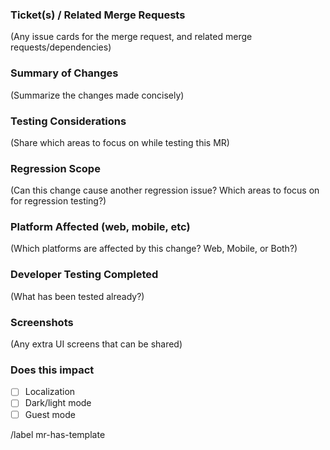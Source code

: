 ### Ticket(s) / Related Merge Requests

(Any issue cards for the merge request, and related merge requests/dependencies)

### Summary of Changes

(Summarize the changes made concisely)

### Testing Considerations

(Share which areas to focus on while testing this MR)

### Regression Scope

(Can this change cause another regression issue? Which areas to focus on for regression testing?)

### Platform Affected (web, mobile, etc)

(Which platforms are affected by this change? Web, Mobile, or Both?)

### Developer Testing Completed

(What has been tested already?)

### Screenshots

(Any extra UI screens that can be shared)

### Does this impact

- [ ] Localization
- [ ] Dark/light mode
- [ ] Guest mode

/label mr-has-template

